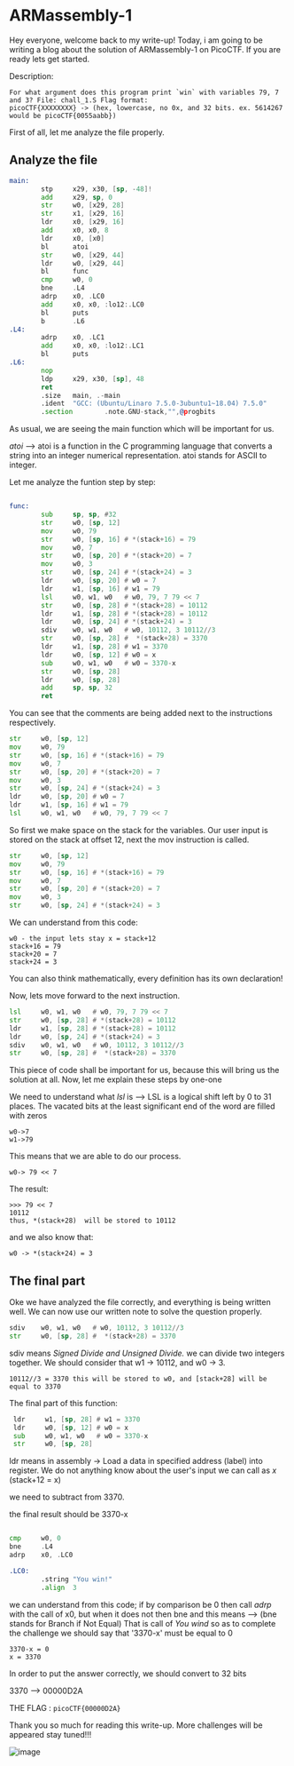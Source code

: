 # ARMassembly-1

Hey everyone, welcome back to my write-up! Today, i am going to be writing a blog about the solution of ARMassembly-1 on PicoCTF. If you are ready lets get started.

Description:
```
For what argument does this program print `win` with variables 79, 7 and 3? File: chall_1.S Flag format: 
picoCTF{XXXXXXXX} -> (hex, lowercase, no 0x, and 32 bits. ex. 5614267 would be picoCTF{0055aabb})
```

First of all, let me analyze the file properly.


## Analyze the file

```asm
main:
        stp     x29, x30, [sp, -48]!
        add     x29, sp, 0
        str     w0, [x29, 28]
        str     x1, [x29, 16]
        ldr     x0, [x29, 16]
        add     x0, x0, 8
        ldr     x0, [x0]
        bl      atoi
        str     w0, [x29, 44]
        ldr     w0, [x29, 44]
        bl      func
        cmp     w0, 0
        bne     .L4
        adrp    x0, .LC0
        add     x0, x0, :lo12:.LC0
        bl      puts
        b       .L6
.L4:
        adrp    x0, .LC1
        add     x0, x0, :lo12:.LC1
        bl      puts
.L6:
        nop
        ldp     x29, x30, [sp], 48
        ret
        .size   main, .-main
        .ident  "GCC: (Ubuntu/Linaro 7.5.0-3ubuntu1~18.04) 7.5.0"
        .section        .note.GNU-stack,"",@progbits

```

As usual, we are seeing the main function which will be important for us.

*atoi* --> atoi is a function in the C programming language that converts a string into an integer numerical representation. atoi stands for ASCII to integer.


Let me analyze the funtion step by step:

```asm

func:
        sub     sp, sp, #32
        str     w0, [sp, 12]
        mov     w0, 79
        str     w0, [sp, 16] # *(stack+16) = 79
        mov     w0, 7
        str     w0, [sp, 20] # *(stack+20) = 7
        mov     w0, 3
        str     w0, [sp, 24] # *(stack+24) = 3
        ldr     w0, [sp, 20] # w0 = 7
        ldr     w1, [sp, 16] # w1 = 79
        lsl     w0, w1, w0   # w0, 79, 7 79 << 7
        str     w0, [sp, 28] # *(stack+28) = 10112
        ldr     w1, [sp, 28] # *(stack+28) = 10112
        ldr     w0, [sp, 24] # *(stack+24) = 3
        sdiv    w0, w1, w0   # w0, 10112, 3 10112//3
        str     w0, [sp, 28] #  *(stack+28) = 3370
        ldr     w1, [sp, 28] # w1 = 3370
        ldr     w0, [sp, 12] # w0 = x
        sub     w0, w1, w0   # w0 = 3370-x
        str     w0, [sp, 28]
        ldr     w0, [sp, 28]
        add     sp, sp, 32
        ret


```
You can see that the comments are being added next to the instructions respectively.


```asm
str     w0, [sp, 12]
mov     w0, 79
str     w0, [sp, 16] # *(stack+16) = 79
mov     w0, 7
str     w0, [sp, 20] # *(stack+20) = 7
mov     w0, 3
str     w0, [sp, 24] # *(stack+24) = 3
ldr     w0, [sp, 20] # w0 = 7
ldr     w1, [sp, 16] # w1 = 79
lsl     w0, w1, w0   # w0, 79, 7 79 << 7

```

So first we make space on the stack for the variables. Our user input is stored on the stack at offset 12, next the mov instruction is called.


```asm
str     w0, [sp, 12]
mov     w0, 79
str     w0, [sp, 16] # *(stack+16) = 79
mov     w0, 7
str     w0, [sp, 20] # *(stack+20) = 7
mov     w0, 3
str     w0, [sp, 24] # *(stack+24) = 3
```
We can understand from this code:

```
w0 - the input lets stay x = stack+12
stack+16 = 79
stack+20 = 7
stack+24 = 3
```

You can also think mathematically, every definition has its own declaration!

Now, lets move forward to the next instruction.


```asm
lsl     w0, w1, w0   # w0, 79, 7 79 << 7
str     w0, [sp, 28] # *(stack+28) = 10112
ldr     w1, [sp, 28] # *(stack+28) = 10112
ldr     w0, [sp, 24] # *(stack+24) = 3
sdiv    w0, w1, w0   # w0, 10112, 3 10112//3
str     w0, [sp, 28] #  *(stack+28) = 3370

```

This piece of code shall be important for us, because this will bring us the solution at all. Now, let me explain these steps by one-one


We need to understand what *lsl* is --> LSL is a logical shift left by 0 to 31 places. The vacated bits at the least significant end of the word are filled with zeros

```
w0->7
w1->79
```

This means that we are able to do our process.

```
w0-> 79 << 7 
```

The result:

```
>>> 79 << 7
10112
thus, *(stack+28)  will be stored to 10112
```
and we also know that:

```
w0 -> *(stack+24) = 3
```


## The final part 

Oke we have analyzed the file correctly, and everything is being written well. We can now use our written note to solve the question properly.


```asm
sdiv    w0, w1, w0   # w0, 10112, 3 10112//3
str     w0, [sp, 28] #  *(stack+28) = 3370
```

sdiv means *Signed Divide and Unsigned Divide.* we can divide two integers together. We should consider that w1 -> 10112, and w0 -> 3. 


```
10112//3 = 3370 this will be stored to w0, and [stack+28] will be equal to 3370

```

The final part of this function:

```asm
 ldr     w1, [sp, 28] # w1 = 3370
 ldr     w0, [sp, 12] # w0 = x
 sub     w0, w1, w0   # w0 = 3370-x
 str     w0, [sp, 28]

```

ldr means in assembly ->  Load a data in specified address (label) into register. We do not anything know about the user's input we can call as *x* (stack+12 = x)

we need to subtract from 3370.

the final result should be 3370-x


```asm

cmp     w0, 0
bne     .L4
adrp    x0, .LC0
```

```asm
.LC0:
        .string "You win!"
        .align  3
```

we can understand from this code; if by comparison be 0 then call *adrp* with the call of x0, but when it does not then bne and this means --> (bne stands for Branch if Not Equal)
That is call of *You wind* so as to complete the challenge we should say that '3370-x' must be equal to 0


```
3370-x = 0 
x = 3370
```

In order to put the answer correctly, we should convert to 32 bits

3370 --> 00000D2A

THE FLAG : ```picoCTF{00000D2A}```

Thank you so much for reading this write-up. More challenges will be appeared stay tuned!!!

![image](https://user-images.githubusercontent.com/116346668/210439356-de787a95-2d2f-4749-8e6d-b0a3e394bb72.png)
